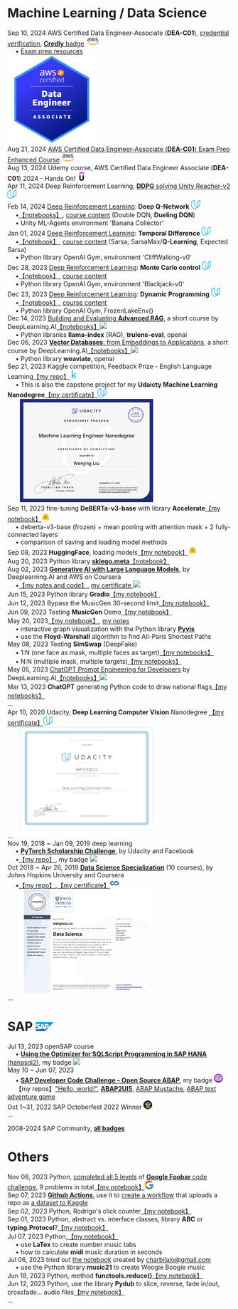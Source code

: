 # **Machine Learning / Data Science**  

Sep 10, 2024 AWS Certified Data Engineer-Associate (**DEA-C01**), [credential verification](https://cp.certmetrics.com/amazon/en/public/verify/credential/29e9e16220de4ab2911ae88a9055a31c), [**Credly** badge](https://www.credly.com/badges/3f61b622-313a-4f1c-9870-b34dec6967f6) <img src="https://raw.githubusercontent.com/Nov05/pictures/master/icons/20240820_aws.png" width=30>   
&emsp; • [Exam prep resources](https://docs.google.com/document/d/1L0eUvErxf-whrMzcABxSkRE9PWVaPBpI-J2tdyJWj-A)  
<img src="https://raw.githubusercontent.com/Nov05/pictures/master/certificates/20240910_AWS%20DEA-C01_aws-certified-data-engineer-associate.png" width=200>  
Aug 21, 2024 [AWS Certified Data Engineer-Associate (**DEA-C01**) Exam Prep Enhanced Course](https://www.evernote.com/shard/s139/sh/8b17d9d5-e08b-1827-1568-dabb19715108/yLEzuCzZAVjrtPIiCrxODlfhqXGKhi9YqOqVtcggBOH6jxTU5xu06dLOpA) [<img src="https://raw.githubusercontent.com/Nov05/pictures/master/icons/20240820_aws.png" width=30>](https://github.com/Nov05/pictures/blob/d61ed6bc97f8e3604526ae8cf010423ccc18f858/certificates/20240820_18603_5_5880954_1724240060_AWS%20Skill%20Builder%20Course%20Completion%20Certificate.pdf)   
Aug 13, 2024 Udemy course, AWS Certified Data Engineer Associate (**DEA-C01**) 2024 - Hands On! [<img src="https://raw.githubusercontent.com/Nov05/pictures/master/icons/Udemy-logo-2024.png" width=20>](https://www.udemy.com/certificate/UC-970c9b0d-c636-4306-8aa6-ed3be251f8d8/)  
Apr 11, 2024 Deep Reinforcement Learning, [**DDPG** solving Unity Reacher-v2](https://github.com/Nov05/udacity-deep-reinforcement-learning?tab=readme-ov-file#-unity-enviroment-reacher-v2-vector-game-project-submission) <img src="https://github.com/Nov05/pictures/blob/master/icons/clipart2667859.png?raw=true" width=20>    
Feb 14, 2024 [Deep Reinforcement Learning](https://learn.udacity.com/nanodegrees/nd893): **Deep Q-Network** <img src="https://github.com/Nov05/pictures/blob/master/icons/clipart2667859.png?raw=true" width=20>  
&emsp; •[【notebooks】](https://github.com/Nov05/udacity-drlnd-p1_navigation-submission), [course content](https://www.evernote.com/shard/s139/client/snv?isnewsnv=true&noteGuid=fa0ab650-ac25-d529-79b2-8dbfd0b4d4b1&noteKey=yCXdUVuaef1KmbRYNuUduyumTwFFmlHieUshzrB5cK0KdsGunib83Vw0Sw&sn=https%3A%2F%2Fwww.evernote.com%2Fshard%2Fs139%2Fsh%2Ffa0ab650-ac25-d529-79b2-8dbfd0b4d4b1%2FyCXdUVuaef1KmbRYNuUduyumTwFFmlHieUshzrB5cK0KdsGunib83Vw0Sw&title=Reinforcement%2BLearning%2B-%2BDeep%2BQ-Networks%2B%2528DDQN%2529) (Double DQN, **Dueling DQN**)  
&emsp; • Unity ML-Agents environment 'Banana Collector'    
Jan 01, 2024 [Deep Reinforcement Learning](https://learn.udacity.com/nanodegrees/nd893): **Temporal Difference** <img src="https://github.com/Nov05/pictures/blob/master/icons/clipart2667859.png?raw=true" width=20>  
&emsp; •[【notebook】](https://github.com/Nov05/Google-Colaboratory/blob/master/20231229_Temporal_Difference.ipynb), [course content](https://www.evernote.com/shard/s139/sh/7855877f-4cde-16ac-676a-12c404428d9a/CwI92aC9i4eqdQNbQ3WopqpKF42KmfUaxBGSQJOthSSKHtRuxbIP-2sJyw) (Sarsa, SarsaMax/**Q-Learning**, Expected Sarsa)  
&emsp; • Python library OpenAI Gym, environment 'CliffWalking-v0'  
Dec 28, 2023 [Deep Reinforcement Learning](https://learn.udacity.com/nanodegrees/nd893): **Monte Carlo control** <img src="https://github.com/Nov05/pictures/blob/master/icons/clipart2667859.png?raw=true" width=20>  
&emsp; •[【notebook】](https://github.com/Nov05/Google-Colaboratory/blob/master/20231224_Reinforcement_Learning_Monte_Carlo.ipynb), [course content](https://www.evernote.com/shard/s139/sh/5745a48a-3d31-a6cf-a5e7-609524cf49d1/3ibb2v7lBzC2o5PwdV0fL5lZnCKUgEyaNO2NCISXhaZsYoeTAc3Ru-fPgw)    
&emsp; • Python library OpenAI Gym, environment 'Blackjack-v0'     
Dec 23, 2023 [Deep Reinforcement Learning](https://learn.udacity.com/nanodegrees/nd893): **Dynamic Programming** <img src="https://github.com/Nov05/pictures/blob/master/icons/clipart2667859.png?raw=true" width=20>      
&emsp; •[【notebook】](https://github.com/Nov05/Google-Colaboratory/blob/master/20230921_Reinforcement_Learning_Dynamic_Programming.ipynb), [course content](https://www.evernote.com/shard/s139/sh/ffaabbf5-ea31-5a78-213b-48167e4f0289/UMDzRqSyPGcJwIRoWuQ8P8U8FHKuHtzEgKENP5pJTi-mDtvPgXw9qtCpiA)      
&emsp; • Python library OpenAI Gym, FrozenLakeEnv()    
Dec 14, 2023 [Building and Evaluating **Advanced RAG**](https://learn.deeplearning.ai/building-evaluating-advanced-rag), a short course by DeepLearning.AI[【notebooks】](https://drive.google.com/drive/folders/1NUa9wsPDILnlhnSZu95iylnccYYzv27g)<img src="https://d3njjcbhbojbot.cloudfront.net/api/utilities/v1/imageproxy/http://coursera-university-assets.s3.amazonaws.com/b4/5cb90bb92f420b99bf323a0356f451/Icon.png" width=20>  
&emsp; • Python libraries **llama-index** (RAG), **trulens-eval**, openai  
Dec 06, 2023 [**Vector Databases**: from Embeddings to Applications](https://learn.deeplearning.ai/vector-databases-embeddings-applications), a short course by DeepLearning.AI[【notebooks】](https://drive.google.com/drive/folders/1KPBacI6s4YiBwKwR5P1QGJ2cipJeby9V)<img src="https://d3njjcbhbojbot.cloudfront.net/api/utilities/v1/imageproxy/http://coursera-university-assets.s3.amazonaws.com/b4/5cb90bb92f420b99bf323a0356f451/Icon.png" width=20>  
&emsp; • Python library **weaviate**, openai  
Sep 21, 2023 Kaggle competition, Feedback Prize - English Language Learning[【my repo】](https://github.com/nov05/kaggle--feedback-prize-ell)<img src="https://github.com/Nov05/pictures/blob/master/icons/189_Kaggle_logo_logos-512.png?raw=true" width=20>    
&emsp; • This is also the capstone project for my **Udaicty Machine Learning Nanodegree**[【my certificate】<img src="https://github.com/Nov05/pictures/blob/master/icons/clipart2667859.png?raw=true" width=20>](https://graduation.udacity.com/confirm/e/55b8d6d6-6f16-11ea-a6e6-4396b8163b1d)   
&emsp;&emsp;<img src="https://github.com/Nov05/pictures/blob/master/certificates/2023-09-21%2016_05_03-Udacity%20Certificate%20Confirmation.jpg?raw=true" width=300>  
Sep 11, 2023 fine-tuning **DeBERTa-v3-base** with library **Accelerate**[【my notebook】](https://github.com/Nov05/Google-Colaboratory/blob/master/20230911_deberta_v3_base_accelerate_finetuning.ipynb)<img src="https://raw.githubusercontent.com/Nov05/pictures/master/icons/hf-logo.png" width=20>  
&emsp; • deberta-v3-base (frozen) + mean pooling with attention mask + 2 fully-connected layers  
&emsp; • comparison of saving and loading model methods  
Sep 08, 2023 **HuggingFace**, loading models[【my notebook】](https://github.com/Nov05/Google-Colaboratory/blob/master/20230908_loading_huggingface_models.ipynb)<img src="https://raw.githubusercontent.com/Nov05/pictures/master/icons/hf-logo.png" width=20>  
Aug 20, 2023 Python library [**sklego.meta**](https://scikit-lego.netlify.app/meta.html)[【notebook】](https://colab.research.google.com/drive/1xUplu44HxDzuAuN43xG3wruM8Fm75QeU?usp=sharing)  
Aug 02, 2023 [**Generative AI with Large Language Models**](https://www.coursera.org/learn/generative-ai-with-llms), by Deeplearning.AI and AWS on Coursera   
&emsp; •[【my notes and code】](https://docs.google.com/document/d/1M1t4UTqVVxSyA6Kk3zWvxrbXgMvmzYXGP6F0rct71Kg), [my certificate <img src="https://d3njjcbhbojbot.cloudfront.net/api/utilities/v1/imageproxy/http://coursera-university-assets.s3.amazonaws.com/b4/5cb90bb92f420b99bf323a0356f451/Icon.png" width=20>](https://www.coursera.org/account/accomplishments/verify/ZJUFM24K956E)    
Jun 15, 2023 Python library **Gradio**[【my notebook】](https://colab.research.google.com/drive/1n7uEetKNKFV6PBu4-D59bwDY6dO9DnJn)  
Jun 12, 2023 Bypass the MusicGen 30-second limit[【my notebook】](https://drive.google.com/file/d/1-JFtxWjBmHhmd4j7M9QSnFieUAHBnkzj)  
Jun 09, 2023 Testing **MusicGen** Demo[【my notebook】](https://drive.google.com/file/d/1X8U9pLUMCwD0YjkwSMHgPnZka2hOy0NH)  
May 20, 2023[【my notebook】](https://colab.research.google.com/drive/1upm3eO935KQQIA-2Kffg2hGu8387UnXp), [my notes](https://docs.google.com/document/d/1JTyNH4zYDWRktF3A3KmYhWl1xEuaeIyvRXGdeP7ZcOs)  
&emsp; • interactive graph visualization with the Python library [**Pyvis**](http://pyvis.network )   
&emsp; • use the **Floyd-Warshall** algorithm to find All-Paris Shortest Paths  
May 08, 2023 Testing **SimSwap** (DeepFake)  
&emsp; • 1:N (one face as mask, multiple faces as target)[【my notebooks】](https://colab.research.google.com/drive/1L9p-lvFBRaiom9zXtZloXkAEWvNO2jEl)  
&emsp; • N:N (multiple mask, multiple targets)[【my notebooks】](https://colab.research.google.com/drive/1L9p-lvFBRaiom9zXtZloXkAEWvNO2jEl)  
May 05, 2023 [ChatGPT Prompt Engineering for Developers](https://www.deeplearning.ai/short-courses/chatgpt-prompt-engineering-for-developers/) by DeepLearning.AI[【notebooks】](https://drive.google.com/drive/folders/1mYAGV-olSXfmU_0cgUfJatdv7znP1lQf?usp=drive_link)<img src="https://d3njjcbhbojbot.cloudfront.net/api/utilities/v1/imageproxy/http://coursera-university-assets.s3.amazonaws.com/b4/5cb90bb92f420b99bf323a0356f451/Icon.png" width=20>  
Mar 13, 2023 **ChatGPT** generating Python code to draw national flags[【my notebooks】](https://colab.research.google.com/drive/1pnYkGt91ayhtS4zXEb8YVKjioj-BGb1V)  
...  
Apr 10, 2020 Udacity, **Deep Learning Computer Vision** Nanodegree [【my certificate】<img src="https://github.com/Nov05/pictures/blob/master/icons/clipart2667859.png?raw=true" width=20>](https://graduation.udacity.com/confirm/AF2G9C95)  
&emsp;&emsp;<img src="https://github.com/Nov05/pictures/blob/master/certificates/2023-09-21%2016_18_36-learn.udacity.com_view-certificate_nd891-cn.jpg?raw=true" width=300>  
...  
Nov 19, 2018 ~ Jan 09, 2019 deep learning  
&emsp; • [**PyTorch Scholarship Challenge**](https://www.udacity.com/blog/2018/10/introducing-the-pytorch-scholarship-challenge-from-facebook.html), by Udacity and Facebook  
&emsp; •[【my repo】](https://github.com/Nov05/Udacity-PyTorch_Challenge), my badge <img src="https://raw.githubusercontent.com/Nov05/Udacity-PyTorch_Challenge/master/pictures/p60603977.jpg" width=20>  
Oct 2018 ~ Apr 26, 2019 [**Data Science Specialization**](https://www.coursera.org/specializations/jhu-data-science) (10 courses), by Johns Hopkins University and Coursera   
&emsp; •[【my repo】](https://github.com/Nov05/Coursera-Data_Science-Capstone/tree/master),[【my certificate】<img src="https://github.com/Nov05/pictures/blob/master/icons/coursera_logo_icon_169326.png?raw=true" width=20>](https://www.coursera.org/account/accomplishments/specialization/C34Q62KBDQLY)     
&emsp;&emsp;<img src="https://github.com/Nov05/pictures/blob/master/certificates/Coursera%20C34Q62KBDQLY.jpg?raw=true" width=300>  
...  

# **SAP** <img src="https://raw.githubusercontent.com/Nov05/pictures/master/icons/20240821_SAP_2011_logo.svg.png" height=20>  

Jul 13, 2023 openSAP course  
&emsp; • [**Using the Optimizer for SQLScript Programming in SAP HANA** (hanasql2)](https://open.sap.com/verify/xulir-zehyb-pylev-dahep-tegam), my badge [<img src="https://opensap-certificate.s3.openhpicloud.de/openbadges/pNCxNG9hJtieTntwmOkjm/6ExSfykgpBsfBZqOFLVt4D.png" width=20>](https://openbadgepassport.com/app/profile/202440)  
May 10 ~ Jun 07, 2023  
&emsp; • [**SAP Developer Code Challenge – Open Source ABAP**](https://blogs.sap.com/2023/05/10/sap-developer-code-challenge-open-source-abap/), my badge [<img src="https://raw.githubusercontent.com/Nov05/pictures/master/icons/2023_devChallenge3.png" width=20>](https://community.sap.com/t5/badges/userbadgespage/user-id/39117)   
&emsp; 【my repos】["Hello, world!"](https://github.com/Nov05/sap-btp-trial/blob/main/src/znov05_hello_world.clas.abap), [**ABAP2UI5**](https://github.com/Nov05/sap-abap2UI5), [ABAP Mustache](https://github.com/Nov05/sap-abap-mustache), [ABAP text adventure game](https://github.com/Nov05/sap-abap2ui5/tree/main#axage---abap-text-adventure-game-engine)      
Oct 1~31, 2022 SAP Octoberfest 2022 Winner [<img src="https://raw.githubusercontent.com/Nov05/pictures/master/icons/20221101_devtoberfest-2022-winner.png" width=20>](https://community.sap.com/t5/badges/userbadgespage/user-id/39117)   
...     

2008-2024 SAP Community, [**all badges**](https://community.sap.com/t5/badges/userbadgespage/user-id/39117)

# **Others**    

Nov 08, 2023 Python, [completed all 5 levels](https://github.com/Nov05/pictures/blob/master/leetcode/001/F-aBXw0aQAEDDfr.jpg?raw=true) of [**Google Foobar** code challenge](https://foobar.withgoogle.com/?eid=9QV4r), 9 problems in total[【my notebook】](https://colab.research.google.com/drive/1KdZDv-HS5zCKzJIUzsHE7Hu56NIIa-Vf)<img src="https://raw.githubusercontent.com/Nov05/pictures/f61c8960d2e89d4afd795cea41e077659133b80b/icons/google-icon-logo.svg" width=20>    
Sep 07, 2023 [**Github Actions**](https://github.com/Nov05/action-push-kaggle-dataset), use it to [create a workflow](https://github.com/Nov05/kaggle--feedback-prize-ell/tree/main/.github/workflows) that uploads a repo as [a dataset to Kaggle](https://www.kaggle.com/datasets/wenjingliu/kaggle--feedback-prize-ell)    
Sep 02, 2023 Python, Rodrigo's click counter[【my notebook】](https://github.com/Nov05/Google-Colaboratory/blob/master/20230902_Rodrigo_click_counter_in_Python.ipynb)  
Sep 01, 2023 Python, abstract vs. interface classes, library **ABC** or **typing.Protocol**?[【my notebook】](https://colab.research.google.com/drive/176bHrpwqf0lpmcaWDTBVl8yMcAYkdHPE)  
Jul 07, 2023 Python,[【my notebook】](https://colab.research.google.com/drive/1qw4aG77bXoeMSmCBlPPYU6LqAHcZ-Zt6)  
&emsp; • use **LaTex** to create number music tabs  
&emsp; • how to calculate **midi** music duration in seconds  
Jul 06, 2023 tried out [the notebook](https://colab.research.google.com/drive/1yMps7e5zE81nwvIeqPy3TCQsfbsxnjx7) created by charbilalo@gmail.com  
&emsp; • use the Python library **music21** to create Woogie Boogie music  
Jun 18, 2023 Python, method **functools.reduce()**[【my notebook】](https://colab.research.google.com/drive/1xtlfLnh24b6p8lvHU99cFEc48DnP5P0z)  
Jun 12, 2023 Python, use the library **Pydub** to slice, reverse, fade in/out, crossfade... audio files[【my notebook】](https://colab.research.google.com/drive/1enS7oLn5vVLxRPFXHkwSfEJBZfwU-N9a)  
...  

<!---
Nov05/Nov05 is a ✨ special ✨ repository because its `README.md` (this file) appears on your GitHub profile.
You can click the Preview link to take a look at your changes.
--->

